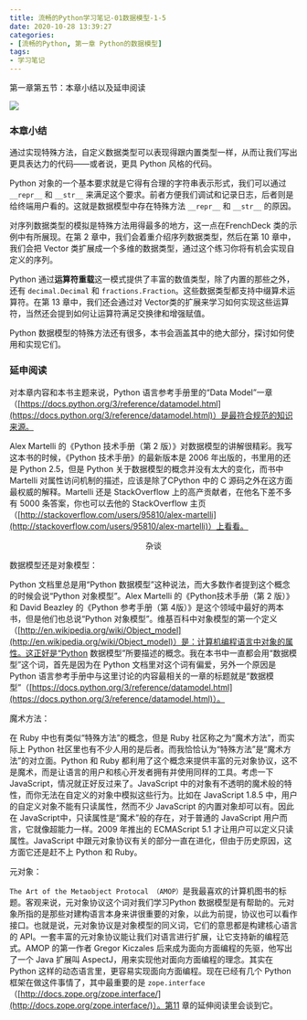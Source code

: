 ```yaml
---
title: 流畅的Python学习笔记-01数据模型-1-5
date: 2020-10-28 13:39:27
categories:
- [流畅的Python, 第一章 Python的数据模型]
tags: 
- 学习笔记
---
```


第一章第五节：本章小结以及延申阅读

![](https://gitee.com/wuwenlun/img-bed/raw/master/img/20201028144038.png)

<!-- more -->

### 本章小结

通过实现特殊方法，自定义数据类型可以表现得跟内置类型一样，从而让我们写出更具表达力的代码——或者说，更具 Python 风格的代码。

Python 对象的一个基本要求就是它得有合理的字符串表示形式，我们可以通过 `__repr__` 和 `__str__` 来满足这个要求。前者方便我们调试和记录日志，后者则是给终端用户看的。这就是数据模型中存在特殊方法 `__repr__` 和 `__str__` 的原因。

对序列数据类型的模拟是特殊方法用得最多的地方，这一点在FrenchDeck 类的示例中有所展现。在第 2 章中，我们会着重介绍序列数据类型，然后在第 10 章中，我们会把 Vector 类扩展成一个多维的数据类型，通过这个练习你将有机会实现自定义的序列。

Python 通过**运算符重载**这一模式提供了丰富的数值类型，除了内置的那些之外，还有 `decimal.Decimal` 和 `fractions.Fraction`。这些数据类型都支持中缀算术运算符。在第 13 章中，我们还会通过对 Vector类的扩展来学习如何实现这些运算符，当然还会提到如何让运算符满足交换律和增强赋值。

Python 数据模型的特殊方法还有很多，本书会涵盖其中的绝大部分，探讨如何使用和实现它们。

### 延申阅读

对本章内容和本书主题来说，Python 语言参考手册里的“Data Model”一章（[https://docs.python.org/3/reference/datamodel.html](https://docs.python.org/3/reference/datamodel.html)）是最符合规范的知识来源。

Alex Martelli 的《Python 技术手册（第 2 版）》对数据模型的讲解很精彩。我写这本书的时候，《Python 技术手册》的最新版本是 2006 年出版的，书里用的还是 Python 2.5，但是 Python 关于数据模型的概念并没有太大的变化，而书中 Martelli 对属性访问机制的描述，应该是除了CPython 中的 C 源码之外在这方面最权威的解释。Martelli 还是 StackOverflow 上的高产贡献者，在他名下差不多有 5000 条答案，你也可以去他的 StackOverflow 主页（[http://stackoverflow.com/users/95810/alex-martelli](http://stackoverflow.com/users/95810/alex-martelli)）上看看。

<center>杂谈</center>

数据模型还是对象模型：

Python 文档里总是用“Python 数据模型”这种说法，而大多数作者提到这个概念的时候会说“Python 对象模型”。Alex Martelli 的《Python技术手册（第 2 版）》和 David Beazley 的《Python 参考手册（第 4版）》是这个领域中最好的两本书，但是他们也总说“Python 对象模型”。维基百科中对象模型的第一个定义（[http://en.wikipedia.org/wiki/Object_model](http://en.wikipedia.org/wiki/Object_model)）是：计算机编程语言中对象的属性。这正好是“Python 数据模型”所要描述的概念。我在本书中一直都会用“数据模型”这个词，首先是因为在 Python 文档里对这个词有偏爱，另外一个原因是 Python 语言参考手册中与这里讨论的内容最相关的一章的标题就是“数据模型”（[https://docs.python.org/3/reference/datamodel.html](https://docs.python.org/3/reference/datamodel.html)）。

魔术方法：

在 Ruby 中也有类似“特殊方法”的概念，但是 Ruby 社区称之为“魔术方法”，而实际上 Python 社区里也有不少人用的是后者。而我恰恰认为“特殊方法”是“魔术方法”的对立面。Python 和 Ruby 都利用了这个概念来提供丰富的元对象协议，这不是魔术，而是让语言的用户和核心开发者拥有并使用同样的工具。考虑一下 JavaScript，情况就正好反过来了。JavaScript 中的对象有不透明的魔术般的特性，而你无法在自定义的对象中模拟这些行为。比如在 JavaScript 1.8.5 中，用户的自定义对象不能有只读属性，然而不少 JavaScript 的内置对象却可以有。因此在 JavaScript中，只读属性是“魔术”般的存在，对于普通的 JavaScript 用户而言，它就像超能力一样。2009 年推出的 ECMAScript 5.1 才让用户可以定义只读属性。JavaScript 中跟元对象协议有关的部分一直在进化，但由于历史原因，这方面它还是赶不上 Python 和 Ruby。

元对象：

`The Art of the Metaobject Protocal （AMOP）`是我最喜欢的计算机图书的标题。客观来说，元对象协议这个词对我们学习Python 数据模型是有帮助的。元对象所指的是那些对建构语言本身来讲很重要的对象，以此为前提，协议也可以看作接口。也就是说，元对象协议是对象模型的同义词，它们的意思都是构建核心语言的 API。一套丰富的元对象协议能让我们对语言进行扩展，让它支持新的编程范式。AMOP 的第一作者 Gregor Kiczales 后来成为面向方面编程的先驱，他写出了一个 Java 扩展叫 AspectJ，用来实现他对面向方面编程的理念。其实在 Python 这样的动态语言里，更容易实现面向方面编程。现在已经有几个 Python 框架在做这件事情了，其中最重要的是 `zope.interface`（[http://docs.zope.org/zope.interface/](http://docs.zope.org/zope.interface/)）。第11 章的延伸阅读里会谈到它。